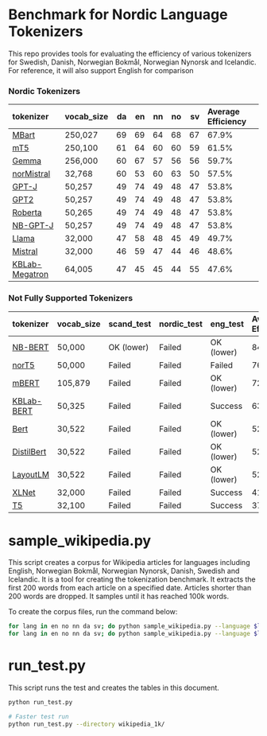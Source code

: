 # Benchmark for Nordic Language Tokenizers
This repo provides tools for evaluating the efficiency of various tokenizers for Swedish, Danish, Norwegian Bokmål, Norwegian Nynorsk and Icelandic. For reference, it will also support English for comparison

### Nordic Tokenizers

| tokenizer                                                                               | vocab_size   |   da |   en |   nn |   no |   sv | Average Efficiency   |
|:----------------------------------------------------------------------------------------|:-------------|-----:|-----:|-----:|-----:|-----:|:---------------------|
| [MBart](https://hf.co/facebook/mbart-large-en-ro)                                       | 250,027      |   69 |   69 |   64 |   68 |   67 | 67.9%                |
| [mT5](https://hf.co/google/mt5-small)                                                   | 250,100      |   61 |   64 |   60 |   60 |   59 | 61.5%                |
| [Gemma](https://hf.co/google/gemma-7b)                                                  | 256,000      |   60 |   67 |   57 |   56 |   56 | 59.7%                |
| [norMistral](https://hf.co/norallm/normistral-7b-scratch)                               | 32,768       |   60 |   53 |   60 |   63 |   50 | 57.5%                |
| [GPT-J](https://hf.co/EleutherAI/gpt-j-6b)                                              | 50,257       |   49 |   74 |   49 |   48 |   47 | 53.8%                |
| [GPT2](https://hf.co/gpt2)                                                              | 50,257       |   49 |   74 |   49 |   48 |   47 | 53.8%                |
| [Roberta](https://hf.co/roberta-base)                                                   | 50,265       |   49 |   74 |   49 |   48 |   47 | 53.8%                |
| [NB-GPT-J](https://hf.co/NbAiLab/nb-gpt-j-6B-v2)                                        | 50,257       |   49 |   74 |   49 |   48 |   47 | 53.8%                |
| [Llama](https://hf.co/meta-llama/Llama-2-7b-hf)                                         | 32,000       |   47 |   58 |   48 |   45 |   49 | 49.7%                |
| [Mistral](https://hf.co/mistralai/Mistral-7B-Instruct-v0.2)                             | 32,000       |   46 |   59 |   47 |   44 |   46 | 48.6%                |
| [KBLab-Megatron](https://hf.co/KBLab/megatron.bert-large.unigram-64k-pretok.500k-steps) | 64,005       |   47 |   45 |   45 |   44 |   55 | 47.6%                |


### Not Fully Supported Tokenizers

| tokenizer                                                 | vocab_size   | scand_test   | nordic_test   | eng_test   | Average Efficiency   |
|:----------------------------------------------------------|:-------------|:-------------|:--------------|:-----------|:---------------------|
| [NB-BERT](https://hf.co/NbAiLab/nb-bert-large)            | 50,000       | OK (lower)   | Failed        | OK (lower) | 84.3%                |
| [norT5](https://hf.co/ltg/nort5-base)                     | 50,000       | Failed       | Failed        | Failed     | 76.6%                |
| [mBERT](https://hf.co/bert-base-multilingual-uncased)     | 105,879      | Failed       | Failed        | OK (lower) | 72.2%                |
| [KBLab-BERT](https://hf.co/KBLab/bert-base-swedish-cased) | 50,325       | Failed       | Failed        | Success    | 63.0%                |
| [Bert](https://hf.co/bert-base-uncased)                   | 30,522       | Failed       | Failed        | OK (lower) | 52.7%                |
| [DistilBert](https://hf.co/distilbert-base-uncased)       | 30,522       | Failed       | Failed        | OK (lower) | 52.7%                |
| [LayoutLM](https://hf.co/microsoft/layoutlm-base-uncased) | 30,522       | Failed       | Failed        | OK (lower) | 52.7%                |
| [XLNet](https://hf.co/xlnet-base-cased)                   | 32,000       | Failed       | Failed        | Success    | 41.3%                |
| [T5](https://hf.co/t5-base)                               | 32,100       | Failed       | Failed        | Success    | 37.0%                |
# sample_wikipedia.py
This script creates a corpus for Wikipedia articles for languages including English, Norwegian Bokmål, Norwegian Nynorsk, Danish, Swedish and Icelandic. It is a tool for creating the tokenization benchmark. It extracts the first 200 words from each article on a specified date. Articles shorter than 200 words are dropped. It samples until it has reached 100k words.

To create the corpus files, run the command below:
```bash
for lang in en no nn da sv; do python sample_wikipedia.py --language $lang --output_file wikipedia_100k/wiki_$lang.txt --num_articles 500 --num_words 200;done
for lang in en no nn da sv; do python sample_wikipedia.py --language $lang --output_file wikipedia_1k/wiki_$lang.txt --num_articles 50 --num_words 20;done
```

# run_test.py
This script runs the test and creates the tables in this document.

```bash
python run_test.py

# Faster test run
python run_test.py --directory wikipedia_1k/
```



